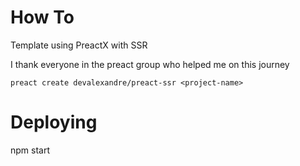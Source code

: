 # How To
Template using PreactX with SSR


I thank everyone in the preact group who helped me on this journey

```
preact create devalexandre/preact-ssr <project-name>

```

# Deploying

npm start
